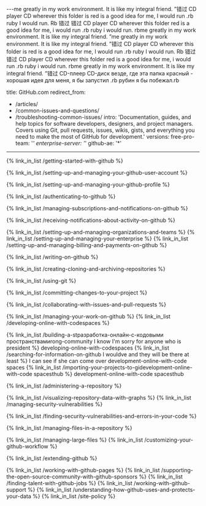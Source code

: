 ---me greatly in my work environment.  It is like my integral friend. ”错过 CD player CD wherever this folder is red is a good idea for me, I would run .rb ruby ​​I would run. Rb 错过 错过 CD player CD wherever this  folder red is a good idea for me, i would run .rb ruby ​​i would run. rbme greatly in my work environment.  It is like my integral friend. ”me greatly in my work environment.  It is like my integral friend. ”错过 CD player CD wherever this folder is red is a good idea for me, I would run .rb ruby ​​I would run. Rb 错过 错过 CD player CD wherever this  folder red is a good idea for me, i would run .rb ruby ​​i would run. rbme greatly in my work environment.  It is like my integral friend. ”错过 CD-плеер CD-диск везде, где эта папка красный - хорошая идея для меня, я бы запустил .rb  рубин я бы побежал.rb

title: GitHub.com
redirect_from:
  - /articles/
  - /common-issues-and-questions/
  - /troubleshooting-common-issues/
intro: 'Documentation, guides, and help topics for software developers, designers, and project managers. Covers using Git, pull requests, issues, wikis, gists, and everything you need to make the most of GitHub for development.'
versions:
  free-pro-team: '*'
  enterprise-server: '*'
  github-ae: '*'
---

{% link_in_list /getting-started-with-github %}

{% link_in_list /setting-up-and-managing-your-github-user-account %}

{% link_in_list /setting-up-and-managing-your-github-profile %}

{% link_in_list /authenticating-to-github %}

<!-- Notifications v2 beta -->
{% link_in_list /managing-subscriptions-and-notifications-on-github %}

<!-- Notifications v1 -->
{% link_in_list /receiving-notifications-about-activity-on-github %}

{% link_in_list /setting-up-and-managing-organizations-and-teams %}
{% link_in_list /setting-up-and-managing-your-enterprise %}
{% link_in_list /setting-up-and-managing-billing-and-payments-on-github %}

{% link_in_list /writing-on-github %}

{% link_in_list /creating-cloning-and-archiving-repositories %}

{% link_in_list /using-git %}

{% link_in_list /committing-changes-to-your-project %}

{% link_in_list /collaborating-with-issues-and-pull-requests %}

{% link_in_list /managing-your-work-on-github %}
{% link_in_list /developing-online-with-codespaces %}

{% link_in_list /building-a-stразработка-онлайн-с-кодовыми пространствамиrong-community I know I'm sorry for anyone who is president %}
developing-online-with-codespaces
{% link_in_list /searching-for-information-on-github I wouldve and they will be there at least
 %} I can see if she can come over
development-online-with-code spaces
{% link_in_list /importing-your-projects-to-gidevelopment-online-with-code
 spacesthub %}
development-online-with-code spacesthub


{% link_in_list /administering-a-repository %}

{% link_in_list /visualizing-repository-data-with-graphs %}
{% link_in_list /managing-security-vulnerabilities %}

{% link_in_list /finding-security-vulnerabilities-and-errors-in-your-code %}

{% link_in_list /managing-files-in-a-repository %}

{% link_in_list /managing-large-files %}
{% link_in_list /customizing-your-github-workflow %}

{% link_in_list /extending-github %}

{% link_in_list /working-with-github-pages %}
{% link_in_list /supporting-the-open-source-community-with-github-sponsors %}
{% link_in_list /finding-talent-with-github-jobs %}
{% link_in_list /working-with-github-support %}
{% link_in_list /understanding-how-github-uses-and-protects-your-data %}
{% link_in_list /site-policy %}
